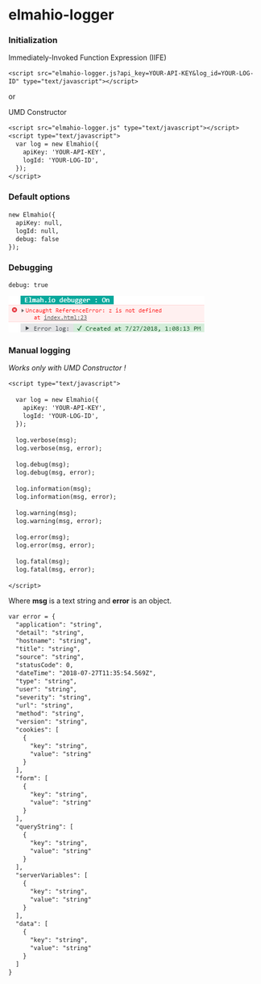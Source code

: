 # elmahio-logger

### Initialization

Immediately-Invoked Function Expression (IIFE)
```
<script src="elmahio-logger.js?api_key=YOUR-API-KEY&log_id=YOUR-LOG-ID" type="text/javascript"></script>
```
or

UMD Constructor
```
<script src="elmahio-logger.js" type="text/javascript"></script>
<script type="text/javascript">
  var log = new Elmahio({
    apiKey: 'YOUR-API-KEY',
    logId: 'YOUR-LOG-ID',
  });
</script>
```


### Default options
```
new Elmahio({
  apiKey: null,
  logId: null,
  debug: false
});
```


### Debugging
```
debug: true
```
![debugging true - demo](debug-true.png)


### Manual logging
*Works only with UMD Constructor !*
```
<script type="text/javascript">

  var log = new Elmahio({
    apiKey: 'YOUR-API-KEY',
    logId: 'YOUR-LOG-ID',
  });

  log.verbose(msg);
  log.verbose(msg, error);

  log.debug(msg);
  log.debug(msg, error);

  log.information(msg);
  log.information(msg, error);

  log.warning(msg);
  log.warning(msg, error);

  log.error(msg);
  log.error(msg, error);

  log.fatal(msg);
  log.fatal(msg, error);

</script>
```
Where __msg__ is a text string and __error__ is an object.

```
var error = {
  "application": "string",
  "detail": "string",
  "hostname": "string",
  "title": "string",
  "source": "string",
  "statusCode": 0,
  "dateTime": "2018-07-27T11:35:54.569Z",
  "type": "string",
  "user": "string",
  "severity": "string",
  "url": "string",
  "method": "string",
  "version": "string",
  "cookies": [
    {
      "key": "string",
      "value": "string"
    }
  ],
  "form": [
    {
      "key": "string",
      "value": "string"
    }
  ],
  "queryString": [
    {
      "key": "string",
      "value": "string"
    }
  ],
  "serverVariables": [
    {
      "key": "string",
      "value": "string"
    }
  ],
  "data": [
    {
      "key": "string",
      "value": "string"
    }
  ]
}
```
